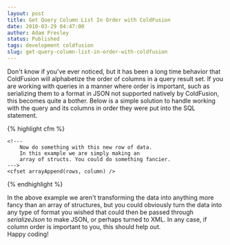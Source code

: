 ```yaml
---
layout: post
title: Get Query Column List In Order with ColdFusion
date: 2010-03-29 04:47:00
author: Adam Presley
status: Published
tags: development coldfusion
slug: get-query-column-list-in-order-with-coldfusion
---
```

Don't know if you've ever noticed, but it has been a long time behavior
that ColdFusion will alphabetize the order of columns in a query result
set. If you are working with queries in a manner where order is
important, such as serializing them to a format in JSON not supported
natively by ColdFusion, this becomes quite a bother. Below is a simple
solution to handle working with the query and its columns in order they
were put into the SQL statement.   

{% highlight cfm %}
<cfset metadata = qry.getMetaData() /> 
<cfset rowIndex = 0 /> 
<cfset index = 0 /> 
<cfset cols = [] />  

<!--- 
    Get an array of column names in ORDER they    
    were put into the SQL statement. 
---> 
<cfloop from="1" to="#metadata.getColumnCount()#" index="index">    
    <cfset cols[index] = metadata.getColumnName(index) /> 
</cfloop> 

<!---
    Now we can loop over the query in column order
---> 
<cfset rows = [] />  
<cfloop from="1" to="#qry.recordCount#" index="rowIndex">    
    <cfset column = {} />     
    <cfloop from="1" to="#arrayLen(cols)#" index="index">       
        <cfset column["#cols[index]#"] = qry["#cols[index]#"][rowIndex] />    
    </cfloop>     

    <!---
        Now do something with this new row of data.       
        In this example we are simply making an       
        array of structs. You could do something fancier. 
    --->    
    <cfset arrayAppend(rows, column) /> 
</cfloop>
{% endhighlight %}
  
In the above example we aren't transforming the data into anything more
fancy than an array of structures, but you could obviously turn the data
into any type of format you wished that could then be passed through
*serializeJson* to make JSON, or perhaps turned to XML. In any case,
if column order is important to you, this should help out.   
Happy coding!
